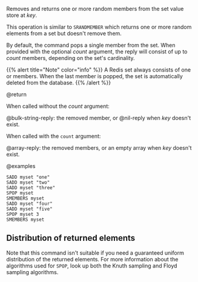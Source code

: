 Removes and returns one or more random members from the set value store at _key_.

This operation is similar to `SRANDMEMBER` which returns one or more random elements from a set but doesn't remove them.

By default, the command pops a single member from the set.
When provided with the optional _count_ argument, the reply will consist of up to _count_ members, depending on the set's cardinality.

{{% alert title="Note" color="info" %}}
A Redis set always consists of one or members.
When the last member is popped, the set is automatically deleted from the database.
{{% /alert %}}

@return

When called without the _count_ argument:

@bulk-string-reply: the removed member, or @nil-reply when _key_ doesn't exist.

When called with the `count` argument:

@array-reply: the removed members, or an empty array when _key_ doesn't exist.

@examples

```cli
SADD myset "one"
SADD myset "two"
SADD myset "three"
SPOP myset
SMEMBERS myset
SADD myset "four"
SADD myset "five"
SPOP myset 3
SMEMBERS myset
```
## Distribution of returned elements

Note that this command isn't suitable if you need a guaranteed uniform distribution of the returned elements.
For more information about the algorithms used for `SPOP`, look up both the Knuth sampling and Floyd sampling algorithms.
